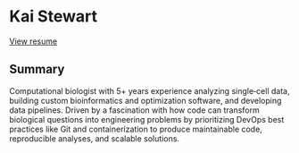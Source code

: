 # Kai Stewart

[View resume](https://kseuro.github.io/resume/)

## Summary

Computational biologist with 5+ years experience analyzing single‑cell data, building custom bioinformatics and optimization software, and developing data pipelines. Driven by a fascination with how code can transform biological questions into engineering problems by prioritizing DevOps best practices like Git and containerization to produce maintainable code, reproducible analyses, and scalable solutions.
